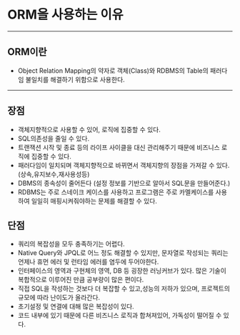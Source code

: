 # ORM을 사용하는 이유

---

## ORM이란

- Object Relation Mapping의 약자로 객체(Class)와 RDBMS의 Table의 패러다임 불일치를 해결하기 위함으로 사용한다.

---

## 장점

- 객체지향적으로 사용할 수 있어, 로직에 집중할 수 있다.
- SQL의존성을 줄일 수 있다.
- 트랜잭션 시작 및 종료 등의 라이프 사이클을 대신 관리해주기 때문에 비즈니스 로직에 집중할 수 있다.
- 패러다임이 일치되며 객체지향적으로 바뀌면서 객체지향의 장점을 가져갈 수 있다. (상속,유지보수,재사용성등)
- DBMS의 종속성이 줄어든다 (설정 정보를 기반으로 알아서 SQL문을 만들어준다.)
- RDBMS는 주로 스네이크 케이스를 사용하고 프로그램은 주로 카멜케이스를 사용하여 일일히 매핑시켜줘야하는 문제를 해결할 수 있다.

## 단점

- 쿼리의 복잡성을 모두 충족하기는 어렵다.
- Native Query와 JPQL로 어느 정도 해결할 수 있지만, 문자열로 작성되는 쿼리는 언제나 휴먼 에러 및 런타임 에러를 염두에 두어야한다.
- 인터페이스의 영역과 구현체의 영역, DB 등 굉장한 러닝커브가 있다. 많은 기술이 복합적으로 이루어진 만큼 공부량이 많은 편이다.
- 직접 SQL을 작성하는 것보다 더 복잡할 수 있고,성능의 저하가 있으며, 프로젝트의 규모에 따라 난이도가 올라간다.
- 초기설정 및 연결에 대해 많은 복잡성이 있다.
- 코드 내부에 있기 때문에 다른 비즈니스 로직과 합쳐져있어, 가독성이 떨어질 수 있다.